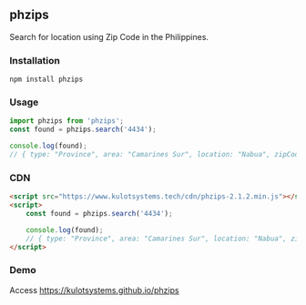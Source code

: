 ## phzips
Search for location using Zip Code in the Philippines.

### Installation
```shell
npm install phzips
```

### Usage
```javascript
import phzips from 'phzips';
const found = phzips.search('4434');

console.log(found);
// { type: "Province", area: "Camarines Sur", location: "Nabua", zipCode: "4434", tag: null }
```

### CDN
```html
<script src="https://www.kulotsystems.tech/cdn/phzips-2.1.2.min.js"></script>
<script>
    const found = phzips.search('4434');

    console.log(found);
    // { type: "Province", area: "Camarines Sur", location: "Nabua", zipCode: "4434", tag: null }
</script>
```

### Demo
Access <https://kulotsystems.github.io/phzips>

